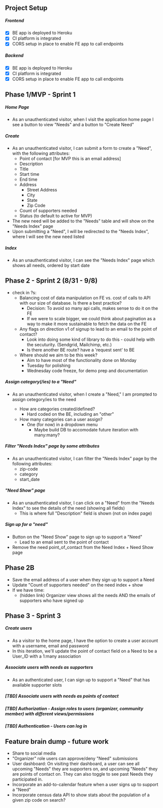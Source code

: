 ## Project Setup 

##### Frontend
* [x] BE app is deployed to Heroku
* [x] CI platform is integrated 
* [x] CORS setup in place to enable FE app to call endpoints 

##### Backend
* [x] BE app is deployed to Heroku
* [x] CI platform is integrated 
* [x] CORS setup in place to enable FE app to call endpoints 

## Phase 1/MVP - Sprint 1

##### Home Page
* As an unauthenticated visitor, when I visit the application home page I see a button to view "Needs" and a button to "Create Need"

##### Create
* As an unauthenticated visitor, I can submit a form to create a "Need", with the following attributes:
    * Point of contact [for MVP this is an email address]
    * Description
    * Title
    * Start time
    * End time
    * Address
      * Street Address
      * City
      * State
      * Zip Code   
    * Count of supporters needed
    * Status (to default to active for MVP)
 * The new need will be added to the "Needs" table and will show on the "Needs Index" page
 * Upon submitting a "Need", I will be redirected to the "Needs Index", where I will see the new need listed

##### Index
* As an unauthenticated visitor, I can see the "Needs Index" page which shows all needs, ordered by start date 



## Phase 2 - Sprint 2 (8/31 - 9/8)
* check in ?s: 
  * Balancing cost of data manipulation on FE vs. cost of calls to API with our size of database. Is there a best practice? 
     * Decision: To avoid so many api calls, makes sense to do it on the FE 
     * If we were to scale bigger, we could think about pagination as a way to make it more sustainable to fetch the data on the FE
  * Any flags on direction v1 of signup to lead to an email to the point of contact?
     * Look into doing some kind of library to do this - could help with the secuturity. (Sendgrid, Mailchimp, etc.) 
     * Is there another BE route? have a 'request sent' to BE 
  * Where should we aim to be this week?
     * Aim to have most of the functionality done on Monday 
     * Tuesday for polishing
     * Wednesday code freeze, for demo prep and documentation  

##### Assign category(/ies) to a "Need"
* As an unauthenticated visitor, when I create a "Need," I am prompted to assign <TBD count> cetegory/ies to the need 
   * How are categories created/defined?
      * Hard coded on the BE, including an "other" 
   * How many categories can a user assign?
      * One (for now) in a dropdown menu
         * Maybe build DB to accomodate future iteration with many:many?

##### Filter "Needs Index" page by some attributes
* As an unauthenticated visitor, I can filter the "Needs Index" page by the following attributes:
    * zip-code
    * category
    * start_date

##### "Need Show" page
* As an unauthenticated visitor, I can click on a "Need" from the "Needs Index" to see the details of the need (showing all fields) 
   * This is where full "Description" field is shown (not on index page)  
   
##### Sign up for a "need" 
* Button on the "Need Show" page to sign up to support a "Need"
   * Lead to an email sent to the point of contact
* Remove the need point_of_contact from the Need Index + Need Show page 

## Phase 2B 
* Save the email address of a user when they sign up to support a Need
* Update "Count of supporters needed" on the need index + show
* If we have time: 
   * (hidden link) Organizer view shows all the needs AND the emails of supporters who have signed up 
   
   
## Phase 3 - Sprint 3
##### Create users
* As a visitor to the home page, I have the option to create a user account with a username, email and password
* In this iteration, we'll update the point of contact field on a Need to be a User_ID with a 1:many association 
   
##### Associate users with needs as supporters
* As an authenticated user, I can sign up to support a "Need" that has available supporter slots 
   
##### [TBD] Associate users with needs as points of contact
##### [TBD] Authorization - Assign roles to users (organizer, community member) with different views/permissions
##### [TBD] Authentication - Users can log in

## Feature brain dump - future work 
* Share to social media
* "Organizer" role users can approve/deny "Need" submissions
* User dashboard: On visiting their dashboard, a user can see all upcoming "Needs" they are supporters on, and upcoming "Needs" they are points of contact on. They can also toggle to see past Needs they participated in. 
* Incorporate an add-to-calendar feature when a user signs up to support a "Need"
* Incorporate census data API to show stats about the population of a given zip code on search?
